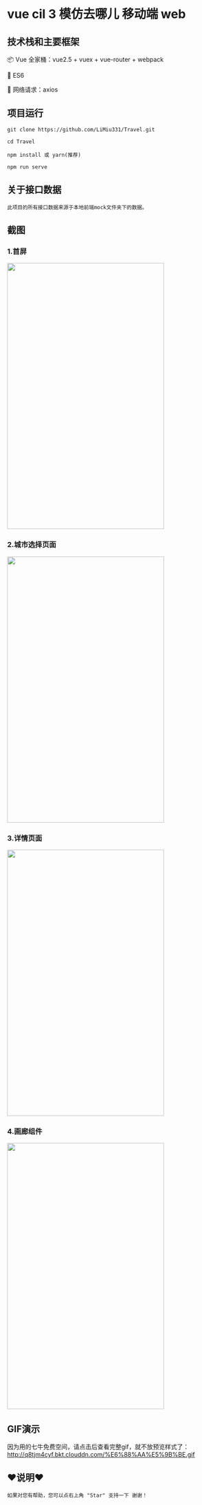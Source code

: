 # vue cil 3 模仿去哪儿 移动端 web

## 技术栈和主要框架
📦 Vue 全家桶：vue2.5 + vuex + vue-router + webpack

📌 ES6

📡 网络请求：axios


## 项目运行
```
git clone https://github.com/LiMiu331/Travel.git

cd Travel

npm install 或 yarn(推荐)

npm run serve
```

## 关于接口数据
```
此项目的所有接口数据来源于本地前端mock文件夹下的数据。
```

## 截图
### 1.首屏
<img src="https://tva1.sinaimg.cn/large/007S8ZIlly1gdui6chmmdj30u01hcafu.jpg" width = "365" height = "619"/>

### 2.城市选择页面
<img src="https://tva1.sinaimg.cn/large/007S8ZIlly1gdui7kbbxoj30u01hc0vh.jpg" width = "365" height = "619"/>

### 3.详情页面
<img src="https://tva1.sinaimg.cn/large/007S8ZIlly1gdui8agzhcj30u01hcwi7.jpg" width = "365" height = "619"/>

### 4.画廊组件
<img src="https://tva1.sinaimg.cn/large/007S8ZIlly1gdui8mfjxvj30u01hcq7t.jpg" width = "365" height = "619"/>

## GIF演示
因为用的七牛免费空间，请点击后查看完整gif，就不放预览样式了：http://q8tjm4cyf.bkt.clouddn.com/%E6%88%AA%E5%9B%BE.gif

## ♥️说明♥️
```
如果对您有帮助，您可以点右上角 "Star" 支持一下 谢谢！

```
